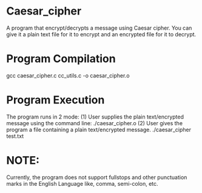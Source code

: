 # Caesar_cipher
A program that encrypt/decrypts a message using Caesar cipher.
You can give it a plain text file for it to encrypt and an encrypted file for it to decrypt.

# Program Compilation
gcc caesar_cipher.c cc_utils.c -o caesar_cipher.o

# Program Execution
The program runs in 2 mode:
(1) User supplies the plain text/encrypted message using the command line: ./caesar_cipher.o
(2) User gives the program a file containing a plain text/encrypted message.  ./caesar_cipher test.txt

# NOTE: 
Currently, the program does not support fullstops and other punctuation marks in the English Language like, comma, semi-colon, etc.

